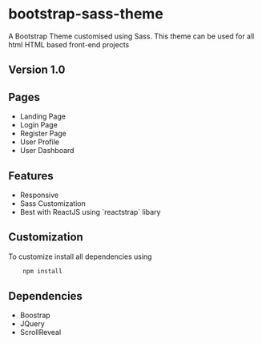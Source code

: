 # bootstrap-sass-theme

<p> A Bootstrap Theme customised using Sass. This theme can be used for all html HTML based front-end projects
</p>

## Version 1.0

## Pages

<ul>
    <li> Landing Page  </li>
    <li> Login Page    </li>
    <li> Register Page </li>
    <li> User Profile </li>
    <li> User Dashboard </li>
</ul>

## Features

<ul>
    <li> Responsive  </li>
    <li> Sass Customization   </li>
    <li> Best with ReactJS using `reactstrap` libary </li>
</ul>


## Customization

To customize install all dependencies using
```sh
    npm install
```

## Dependencies

<ul>
    <li> Boostrap  </li>
    <li> JQuery   </li>
    <li> ScrollReveal </li>
</ul>
